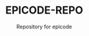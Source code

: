 

<h1 align="center" > EPICODE-REPO </h1>
<p align="center" > Repository for epicode </p>

 <br> 



